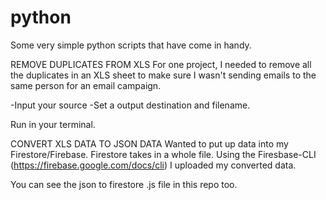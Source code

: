 # python
Some very simple python scripts that have come in handy.


REMOVE DUPLICATES FROM XLS 
For one project, I needed to remove all the duplicates in an XLS sheet to make sure I wasn't sending emails to the same person for an email campaign.

-Input your source
-Set a output destination and filename.

Run in your terminal.



CONVERT XLS DATA TO JSON DATA
Wanted to put up data into my Firestore/Firebase. Firestore takes in a whole file. Using the Firesbase-CLI (https://firebase.google.com/docs/cli) I uploaded my converted data.


You can see the json to firestore .js file in this repo too. 



